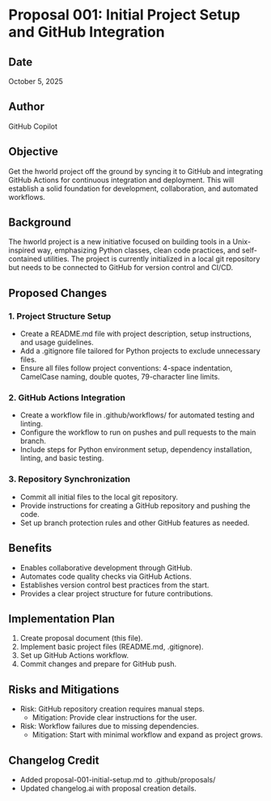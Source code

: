 # Proposal 001: Initial Project Setup and GitHub Integration

## Date
October 5, 2025

## Author
GitHub Copilot

## Objective
Get the hworld project off the ground by syncing it to GitHub and integrating GitHub Actions for continuous integration and deployment. This will establish a solid foundation for development, collaboration, and automated workflows.

## Background
The hworld project is a new initiative focused on building tools in a Unix-inspired way, emphasizing Python classes, clean code practices, and self-contained utilities. The project is currently initialized in a local git repository but needs to be connected to GitHub for version control and CI/CD.

## Proposed Changes

### 1. Project Structure Setup
- Create a README.md file with project description, setup instructions, and usage guidelines.
- Add a .gitignore file tailored for Python projects to exclude unnecessary files.
- Ensure all files follow project conventions: 4-space indentation, CamelCase naming, double quotes, 79-character line limits.

### 2. GitHub Actions Integration
- Create a workflow file in .github/workflows/ for automated testing and linting.
- Configure the workflow to run on pushes and pull requests to the main branch.
- Include steps for Python environment setup, dependency installation, linting, and basic testing.

### 3. Repository Synchronization
- Commit all initial files to the local git repository.
- Provide instructions for creating a GitHub repository and pushing the code.
- Set up branch protection rules and other GitHub features as needed.

## Benefits
- Enables collaborative development through GitHub.
- Automates code quality checks via GitHub Actions.
- Establishes version control best practices from the start.
- Provides a clear project structure for future contributions.

## Implementation Plan
1. Create proposal document (this file).
2. Implement basic project files (README.md, .gitignore).
3. Set up GitHub Actions workflow.
4. Commit changes and prepare for GitHub push.

## Risks and Mitigations
- Risk: GitHub repository creation requires manual steps.
  - Mitigation: Provide clear instructions for the user.
- Risk: Workflow failures due to missing dependencies.
  - Mitigation: Start with minimal workflow and expand as project grows.

## Changelog Credit
- Added proposal-001-initial-setup.md to .github/proposals/
- Updated changelog.ai with proposal creation details.
